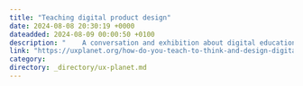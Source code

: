 ```yaml
---
title: "Teaching digital product design"
date: 2024-08-08 20:30:19 +0000
dateadded: 2024-08-09 00:00:50 +0100
description: "    A conversation and exhibition about digital education  Continue reading on UX Planet »  "
link: "https://uxplanet.org/how-do-you-teach-to-think-and-design-digital-products-6071665b6552?source=rss----819cc2aaeee0---4"
category:
directory: _directory/ux-planet.md
---
```

